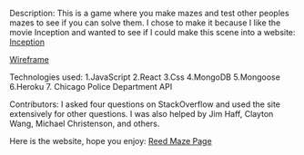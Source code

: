 


Description:
This is a game where you make mazes and test other peoples mazes to see if you can solve them. I chose to make it because I like the movie Inception and wanted to see if I could make this scene into a website: 
[Inception](https://youtu.be/V3-a58Wt2tk?t=28)

[Wireframe](https://imgur.com/gallery/6G1RYAO)

Technologies used:
1.JavaScript
2.React
3.Css
4.MongoDB
5.Mongoose
6.Heroku
7. Chicago Police Department API

Contributors:
I asked four questions on StackOverflow and used the site extensively for other questions. I was also helped by Jim Haff, Clayton Wang, Michael Christenson, and others.

Here is the website, hope you enjoy:
[Reed Maze Page](https://reedmazepage.herokuapp.com/)
